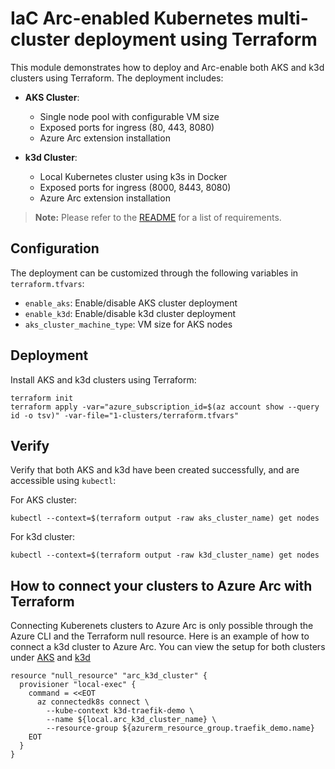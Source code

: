 # IaC Arc-enabled Kubernetes multi-cluster deployment using Terraform

This module demonstrates how to deploy and Arc-enable both AKS and k3d clusters using Terraform. The deployment includes:

- **AKS Cluster**:
  - Single node pool with configurable VM size
  - Exposed ports for ingress (80, 443, 8080)
  - Azure Arc extension installation

- **k3d Cluster**:
  - Local Kubernetes cluster using k3s in Docker
  - Exposed ports for ingress (8000, 8443, 8080)
  - Azure Arc extension installation

> **Note:** Please refer to the [README](../README.md) for a list of requirements.

## Configuration

The deployment can be customized through the following variables in `terraform.tfvars`:

- `enable_aks`: Enable/disable AKS cluster deployment
- `enable_k3d`: Enable/disable k3d cluster deployment
- `aks_cluster_machine_type`: VM size for AKS nodes

## Deployment
Install AKS and k3d clusters using Terraform:
  ```shell
  terraform init
  terraform apply -var="azure_subscription_id=$(az account show --query id -o tsv)" -var-file="1-clusters/terraform.tfvars"
  ```

## Verify
Verify that both AKS and k3d have been created successfully, and are accessible using `kubectl`:

  For AKS cluster:
  ```shell
  kubectl --context=$(terraform output -raw aks_cluster_name) get nodes
  ```

  For k3d cluster:
  ```shell
  kubectl --context=$(terraform output -raw k3d_cluster_name) get nodes
  ```

## How to connect your clusters to Azure Arc with Terraform

Connecting Kuberenets clusters to Azure Arc is only possible through the Azure CLI and the Terraform null resource. Here is an example of how to connect a k3d cluster to Azure Arc. You can view the setup for both clusters under [AKS](../aks.tf) and [k3d](../k3d.tf)

```hcl
resource "null_resource" "arc_k3d_cluster" {
  provisioner "local-exec" {
    command = <<EOT
      az connectedk8s connect \
        --kube-context k3d-traefik-demo \
        --name ${local.arc_k3d_cluster_name} \
        --resource-group ${azurerm_resource_group.traefik_demo.name}
    EOT
  }
}
```
